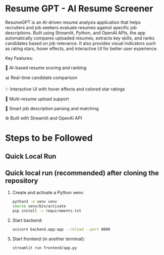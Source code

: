 # Resume GPT - AI Resume Screener

ResumeGPT is an AI-driven resume analysis application that helps recruiters and job seekers evaluate resumes against specific job descriptions.
Built using Streamlit, Python, and OpenAI APIs, the app automatically compares uploaded resumes, extracts key skills, and ranks candidates based on job relevance. It also provides visual indicators such as rating stars, hover effects, and interactive UI for better user experience.

Key Features:

🧠 AI-based resume scoring and ranking

📊 Real-time candidate comparison

✨ Interactive UI with hover effects and colored star ratings

📁 Multi-resume upload support

💬 Smart job description parsing and matching

⚙️ Built with Streamlit and OpenAI API

# Steps to be Followed
## Quick Local Run
## Quick local run (recommended) after cloning the repository

1. Create and activate a Python venv:
   ```bash
   python3 -m venv venv
   source venv/bin/activate
   pip install -r requirements.txt
   ```
2. Start backend:
   ```bash
   uvicorn backend.app:app --reload --port 8000
   ```
3. Start frontend (in another terminal):
   ```bash
   streamlit run frontend/app.py
   ```
